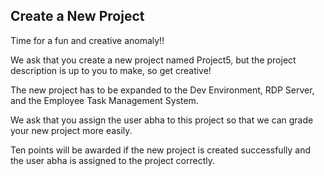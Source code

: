 Create a New Project
--------

Time for a fun and creative anomaly!!

We ask that you create a new project named Project5, but the project description is up to you to make, so get creative!

The new project has to be expanded to the Dev Environment, RDP Server, and the Employee Task Management System.

We ask that you assign the user abha to this project so that we can grade your new project more easily.

Ten points will be awarded if the new project is created successfully and the user abha is assigned to the project correctly.